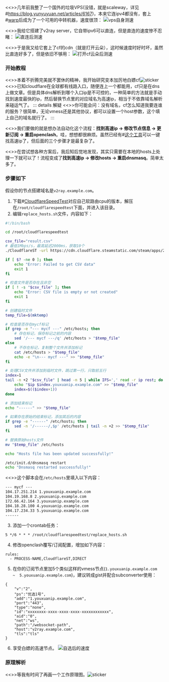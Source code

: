 <<>>几年前我整了一个国外的垃圾VPS(没错，就是scaleway，详见#[https:\/\/blog.yunyuyuan.net/articles/6167](https://blog.yunyuyuan.net/articles/6167))，本来它连ipv4都没有，套上#[warp](https://gitlab.com/fscarmen/warp)后成为了一个可用的中转机器，速度很顶：
![vps自身测速](https://s2.loli.net/2025/02/14/lu26eBIRzJb4Q59.png)

<<>>我给它搭建了v2ray server，它自带ipv6可以直连，但是直连的速度惨不忍睹：
![直连后测速](https://s2.loli.net/2025/02/14/s4lvODdIy8Yxwk1.png)

<<>>于是我又给它套上了cf的cdn（就是打开云朵），这时候速度时好时坏，虽然比直连好多了，但是依旧不够用：
![打开cf云朵后测速](https://s2.loli.net/2025/02/14/BlsjrbekLd5HSEU.png)

### 开始教程
<<>>本着不折腾完美就不罢休的精神，我开始研究变本加厉地白嫖cf![sticker](aru/76)
<<>>已知cloudflare在全球都有线路入口，随便连上一个都能用，cf只是在dns上做文章。但是具体dns解析到哪个入口ip是不可控的，一种简单的方法就是手动找到速度最快的ip，然后替换节点里的对应域名为高速ip，相当于不依靠域名解析来碰运气了。
::: details 解疑
<<>>你可能会问：没有域名，cf怎么知道我要连谁的服务？很简单，无论vmess还是其他协议，都可以设置一个host参数，这个填上自己的域名就行了。
:::

<<>>我们要做的就是想办法自动化这个流程：**找到高速ip -> 修改节点信息 -> 更新订阅 -> 重启openclash**。哇，想想都很麻烦。虽然已经有#[这个工具](https://github.com/XIU2/CloudflareSpeedTest)可以一键找高速ip了，但后面的三个步骤才是最复杂了。

<<>>在尝试想各种方案后，我后知后觉地发现，其实只需要在本地的hosts上处理一下就可以了！流程变成了**找到高速ip -> 修改hosts -> 重启dnsmasq**。简单太多了。

### 步骤如下
假设你的节点搭建域名是`v2ray.example.com`。

1. 下载#[CloudflareSpeedTest](https://github.com/XIU2/CloudflareSpeedTest/releases)对应自己软路由cpu的版本，解压在`/root/cloudflarespeedtest`下面，并进入该目录。
2. 编辑`replace_hosts.sh`文件，内容如下：
```sh
#!/bin/bash

cd /root/cloudflarespeedtest

csv_file="result.csv"
# 最低1Mbps/s，最高延迟2000ms，获取10个
./CloudflareST -url https://cdn.cloudflare.steamstatic.com/steam/apps/256843155/movie_max.mp4 -sl 1 -tl 2000 -dn 10

if [ $? -ne 0 ]; then
    echo "Error: Failed to get CSV data"
    exit 1
fi

# 检查文件是否存在且非空
if [ ! -s "$csv_file" ]; then
    echo "Error: CSV file is empty or not created"
    exit 1
fi

# 创建临时文件
temp_file=$(mktemp)

# 检查是否存在mycf标记
if grep -e "--- mycf ---" /etc/hosts; then
    # 存在标记，保存标记之前的内容
    sed '/--- mycf ---/q' /etc/hosts > "$temp_file"
else
    # 不存在标记，复制整个文件并添加标记
    cat /etc/hosts > "$temp_file"
    echo -e "\n--- mycf ---" >> "$temp_file"
fi

# 处理CSV文件并添加到临时文件，跳过第一行，只取前五行
index=1
tail -n +2 "$csv_file" | head -n 5 | while IFS=',' read -r ip rest; do
    echo "$ip $index.youxuanip.example.com" >> "$temp_file"
    index=$(($index+1))
done

# 添加结束标记
echo "------" >> "$temp_file"

# 如果存在原始的结束标记，添加其后的内容
if grep -e "------" /etc/hosts; then
    sed -n '/------/,$p' /etc/hosts | tail -n +2 >> "$temp_file"
fi

# 替换原始hosts文件
mv "$temp_file" /etc/hosts

echo "Hosts file has been updated successfully!"

/etc/init.d/dnsmasq restart
echo "Dnsmasq restarted successfully!"
```
<<>>这个脚本会在`/etc/hosts`里填入以下内容：

```txt
--- mycf ---
104.17.251.214 1.youxuanip.example.com
104.19.168.8 2.youxuanip.example.com
172.66.42.164 3.youxuanip.example.com
104.18.28.100 4.youxuanip.example.com
104.17.234.33 5.youxuanip.example.com
------
```

3. 添加一个crontab任务：
```
5 */6 * * * /root/cloudflarespeedtest/replace_hosts.sh
```
4. 修改openclash覆写/订阅配置，增加如下内容：
```
rules:
  - PROCESS-NAME,CloudflareST,DIRECT
```
5. 在你的订阅节点里加5个类似这样的vmess节点(`1.youxuanip.example.com  ~  5.youxuanip.example.com`)，建议转成gist并配合subconverter使用：
```
{
    "v":"2",
    "ps":"优选1号",
    "add":"1.youxuanip.example.com",
    "port":"443",
    "type":"none",
    "id":"xxxxxxxx-xxxx-xxxx-xxxx-xxxxxxxxxxxx",
    "aid":"0",
    "net":"ws",
    "path":"/websocket-path",
    "host":"v2ray.example.com",
    "tls":"tls"
}
```
6. 享受白嫖的高速节点。
![自选后的速度](https://s2.loli.net/2025/02/14/4naZUYe6bdcB3hj.png)
### 原理解析
<<>>等我有时间了再画一个工作原理图。![sticker](aru/104)
